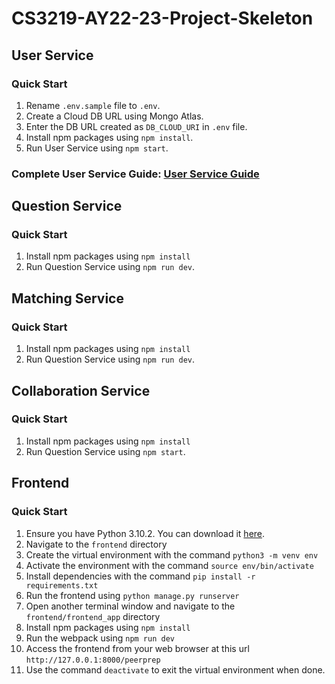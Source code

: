 # CS3219-AY22-23-Project-Skeleton

## User Service

### Quick Start
1. Rename `.env.sample` file to `.env`.
2. Create a Cloud DB URL using Mongo Atlas.
3. Enter the DB URL created as `DB_CLOUD_URI` in `.env` file.
4. Install npm packages using `npm install`.
5. Run User Service using `npm start`.

### Complete User Service Guide: [User Service Guide](./user-service/README.md)

## Question Service

### Quick Start
1. Install npm packages using `npm install`
2. Run Question Service using `npm run dev`.

## Matching Service

### Quick Start
1. Install npm packages using `npm install`
2. Run Question Service using `npm run dev`.

## Collaboration Service

### Quick Start
1. Install npm packages using `npm install`
2. Run Question Service using `npm start`.

## Frontend

### Quick Start
1. Ensure you have Python 3.10.2. You can download it [here](https://www.python.org/downloads/release/python-3102/).
2. Navigate to the `frontend` directory
3. Create the virtual environment with the command `python3 -m venv env`
4. Activate the environment with the command `source env/bin/activate`
5. Install dependencies with the command `pip install -r requirements.txt`
6. Run the frontend using `python manage.py runserver`
7. Open another terminal window and navigate to the `frontend/frontend_app` directory
8. Install npm packages using `npm install`
9. Run the webpack using `npm run dev`
7. Access the frontend from your web browser at this url `http://127.0.0.1:8000/peerprep`
8. Use the command `deactivate` to exit the virtual environment when done.

